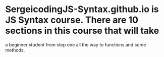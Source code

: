 # SergeicodingJS-Syntax.github.io is JS Syntax course. There are 10 sections in this course that will take 
a beginner student from step one all the way to functions and some methods.
